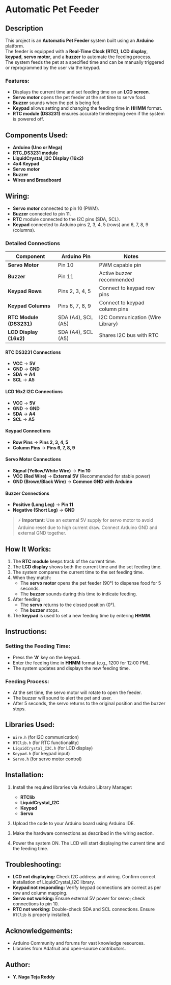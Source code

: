 # Automatic Pet Feeder

## Description
This project is an **Automatic Pet Feeder** system built using an **Arduino** platform.  
The feeder is equipped with a **Real-Time Clock (RTC)**, **LCD display**, **keypad**, **servo motor**, and a **buzzer** to automate the feeding process.  
The system feeds the pet at a specified time and can be manually triggered or reprogrammed by the user via the keypad.

### Features:
- Displays the current time and set feeding time on an **LCD screen**.
- **Servo motor** opens the pet feeder at the set time to serve food.
- **Buzzer** sounds when the pet is being fed.
- **Keypad** allows setting and changing the feeding time in **HHMM** format.
- **RTC module (DS3231)** ensures accurate timekeeping even if the system is powered off.

## Components Used:
- **Arduino (Uno or Mega)**
- **RTC_DS3231 module**
- **LiquidCrystal_I2C Display (16x2)**
- **4x4 Keypad**
- **Servo motor**
- **Buzzer**
- **Wires and Breadboard**

## Wiring:
- **Servo motor** connected to pin 10 (PWM).
- **Buzzer** connected to pin 11.
- **RTC** module connected to the I2C pins (SDA, SCL).
- **Keypad** connected to Arduino pins 2, 3, 4, 5 (rows) and 6, 7, 8, 9 (columns).

### Detailed Connections

| Component             | Arduino Pin          | Notes                                |
|-----------------------|-----------------------|--------------------------------------|
| **Servo Motor**        | Pin 10                | PWM capable pin                      |
| **Buzzer**             | Pin 11                | Active buzzer recommended            |
| **Keypad Rows**        | Pins 2, 3, 4, 5        | Connect to keypad row pins           |
| **Keypad Columns**     | Pins 6, 7, 8, 9        | Connect to keypad column pins        |
| **RTC Module (DS3231)**| SDA (A4), SCL (A5)     | I2C Communication (Wire Library)     |
| **LCD Display (16x2)** | SDA (A4), SCL (A5)     | Shares I2C bus with RTC               |

#### RTC DS3231 Connections
- **VCC** → **5V**
- **GND** → **GND**
- **SDA** → **A4**
- **SCL** → **A5**

#### LCD 16x2 I2C Connections
- **VCC** → **5V**
- **GND** → **GND**
- **SDA** → **A4**
- **SCL** → **A5**

#### Keypad Connections
- **Row Pins** → **Pins 2, 3, 4, 5**
- **Column Pins** → **Pins 6, 7, 8, 9**

#### Servo Motor Connections
- **Signal (Yellow/White Wire)** → **Pin 10**
- **VCC (Red Wire)** → **External 5V** (Recommended for stable power)
- **GND (Brown/Black Wire)** → **Common GND with Arduino**

#### Buzzer Connections
- **Positive (Long Leg)** → **Pin 11**
- **Negative (Short Leg)** → **GND**

> ⚡ **Important:** Use an external 5V supply for servo motor to avoid Arduino reset due to high current draw. Connect Arduino GND and external GND together.

## How It Works:
1. The **RTC module** keeps track of the current time.
2. The **LCD display** shows both the current time and the set feeding time.
3. The system compares the current time to the set feeding time.
4. When they match:
   - The **servo motor** opens the pet feeder (90°) to dispense food for 5 seconds.
   - The **buzzer** sounds during this time to indicate feeding.
5. After feeding:
   - The **servo** returns to the closed position (0°).
   - The **buzzer** stops.
6. The **keypad** is used to set a new feeding time by entering **HHMM**.

## Instructions:

### Setting the Feeding Time:
- Press the **'A'** key on the keypad.
- Enter the feeding time in **HHMM** format (e.g., 1200 for 12:00 PM).
- The system updates and displays the new feeding time.

### Feeding Process:
- At the set time, the servo motor will rotate to open the feeder.
- The buzzer will sound to alert the pet and user.
- After 5 seconds, the servo returns to the original position and the buzzer stops.

## Libraries Used:
- `Wire.h` (for I2C communication)
- `RTClib.h` (for RTC functionality)
- `LiquidCrystal_I2C.h` (for LCD display)
- `Keypad.h` (for keypad input)
- `Servo.h` (for servo motor control)

## Installation:
1. Install the required libraries via Arduino Library Manager:
   - **RTClib**
   - **LiquidCrystal_I2C**
   - **Keypad**
   - **Servo**

2. Upload the code to your Arduino board using Arduino IDE.

3. Make the hardware connections as described in the wiring section.

4. Power the system ON. The LCD will start displaying the current time and the feeding time.

## Troubleshooting:
- **LCD not displaying:** Check I2C address and wiring. Confirm correct installation of LiquidCrystal_I2C library.
- **Keypad not responding:** Verify keypad connections are correct as per row and column mapping.
- **Servo not working:** Ensure external 5V power for servo; check connections to pin 10.
- **RTC not working:** Double-check SDA and SCL connections. Ensure `RTClib` is properly installed.

## Acknowledgements:
- Arduino Community and forums for vast knowledge resources.
- Libraries from Adafruit and open-source contributors.

## Author:
- **Y. Naga Teja Reddy**
